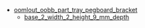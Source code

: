 * [oomlout_oobb_part_tray_pegboard_bracket](oomlout_oobb_part_tray_pegboard_bracket)
  * [base_2_width_2_height_9_mm_depth](oomlout_oobb_part_tray_pegboard_bracket/base_2_width_2_height_9_mm_depth)
